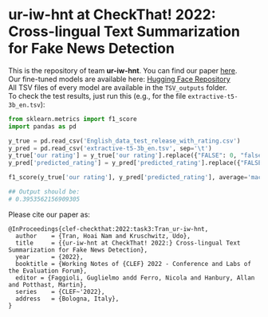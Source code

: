 # ur-iw-hnt at CheckThat! 2022: Cross-lingual Text Summarization for Fake News Detection

This is the repository of team **ur-iw-hnt**. You can find our paper [here](https://ceur-ws.org/Vol-3180/paper-60.pdf).  
Our fine-tuned models are available here: [Hugging Face Repository](https://huggingface.co/hntran/CLEF_2022_CheckThatLab_Task3)  
All TSV files of every model are available in the `TSV_outputs` folder.  
To check the test results, just run this (e.g., for the file `extractive-t5-3b_en.tsv`):  

```python
from sklearn.metrics import f1_score
import pandas as pd

y_true = pd.read_csv('English_data_test_release_with_rating.csv')
y_pred = pd.read_csv('extractive-t5-3b_en.tsv', sep='\t')
y_true['our rating'] = y_true['our rating'].replace({"FALSE": 0, "false":0, "False":0, "true":1, "True":1, "TRUE": 1, "Other": 2, "other": 2, "partially false": 3, "Partially False": 3, "Partially false": 3})
y_pred['predicted_rating'] = y_pred['predicted_rating'].replace({"FALSE": 0, "false":0, "False":0, "true":1, "True":1, "TRUE": 1, "Other": 2, "other": 2, "partially false": 3, "Partially False": 3, "Partially false": 3})

f1_score(y_true['our rating'], y_pred['predicted_rating'], average='macro')

## Output should be:
# 0.3953562156909305
```

Please cite our paper as:
```
@InProceedings{clef-checkthat:2022:task3:Tran_ur-iw-hnt,
  author    = {Tran, Hoai Nam and Kruschwitz, Udo},
  title     = {{ur-iw-hnt at CheckThat! 2022:} Cross-lingual Text Summarization for Fake News Detection},
  year      = {2022},
  booktitle = {Working Notes of {CLEF} 2022 - Conference and Labs of the Evaluation Forum},
  editor = {Faggioli, Guglielmo andd Ferro, Nicola and Hanbury, Allan and Potthast, Martin},
  series    = {CLEF~'2022},
  address   = {Bologna, Italy},
}
```
